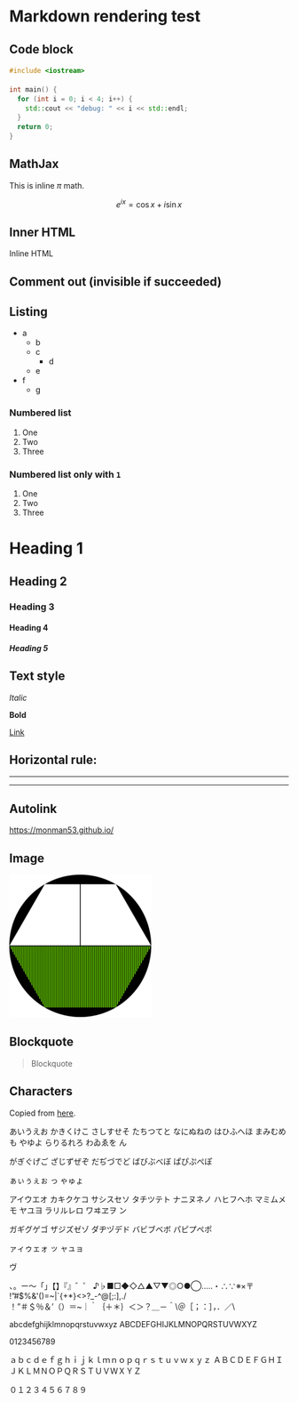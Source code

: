 # Markdown rendering test

## Code block

```cpp
#include <iostream>

int main() {
  for (int i = 0; i < 4; i++) {
    std::cout << "debug: " << i << std::endl;
  }
  return 0;
}
```

## MathJax

This is inline $\pi$ math.

$$ e^{i x} = \cos{x} + i \sin{x} $$

## Inner HTML

<p class="custom-name">Inline HTML</p>

## Comment out (invisible if succeeded)

<!-- Comment out test. This paragraph should not be visible. -->


## Listing

* a
  * b
  * c
    * d
  * e
* f
  * g

### Numbered list

1. One
2. Two
3. Three

### Numbered list only with `1`

1. One
1. Two
1. Three

# Heading 1

## Heading 2

### Heading 3

#### Heading 4

##### Heading 5

## Text style

*Italic*

**Bold**

[Link](http://a.com)

## Horizontal rule:

--- 

--- 

## Autolink

<https://monman53.github.io/>

## Image

![Image](/images/favicon.png) 

## Blockquote

> Blockquote 

## Characters

Copied from [here](http://note.pandako.com/2015/01/blog-post.html).

あいうえお
かきくけこ
さしすせそ
たちつてと
なにぬねの
はひふへほ
まみむめも
やゆよ
らりるれろ
わゐゑを
ん

がぎぐげご
ざじずぜぞ
だぢづでど
ばびぶべぼ
ぱぴぷぺぽ

ぁぃぅぇぉ
っ
ゃゅょ

アイウエオ
カキクケコ
サシスセソ
タチツテト
ナニヌネノ
ハヒフヘホ
マミムメモ
ヤユヨ
ラリルレロ
ワヰヱヲ
ン

ガギグゲゴ
ザジズゼゾ
ダヂヅデド
バビブベボ
パピプペポ

ァィゥェォ
ッ
ャュョ

ヴ

、。ー～「」【】『』゛゜
♪♭■□◆◇△▲▽▼◎○●◯‥…・∴∵※×〒
!”#$%&'()=~|`{+*}<>?_-^\@[;:],./\
！”＃＄％＆’（）＝~｜｀｛＋＊｝＜＞？＿－＾\＠［；：］，．／\

abcdefghijklmnopqrstuvwxyz
ABCDEFGHIJKLMNOPQRSTUVWXYZ

0123456789

ａｂｃｄｅｆｇｈｉｊｋｌｍｎｏｐｑｒｓｔｕｖｗｘｙｚ
ＡＢＣＤＥＦＧＨＩＪＫＬＭＮＯＰＱＲＳＴＵＶＷＸＹＺ

０１２３４５６７８９ 